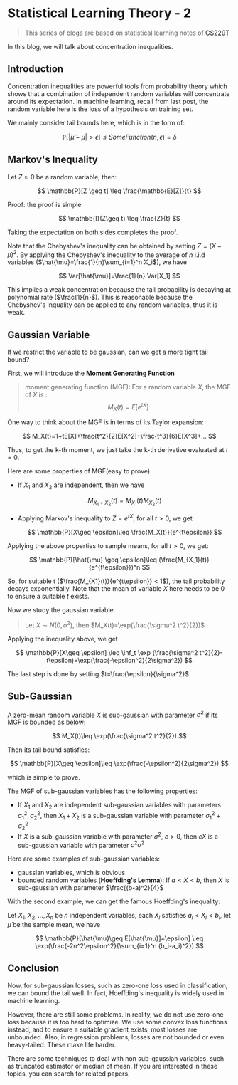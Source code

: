 # Statistical Learning Theory - 2
>This series of blogs are based on statistical learning notes of [CS229T](https://github.com/percyliang/cs229t)

In this blog, we will talk about concentration inequalities.

## Introduction
Concentration inequalities are powerful tools from probability theory which shows that a combination of independent random variables will concentrate around its expectation. In machine learning, recall from last post, the random variable here is the loss of a hypothesis on training set.

We mainly consider tail bounds here, which is in the form of:

$$
\mathbb{P}[|\hat{\mu}-\mu|\gt \epsilon] \leq SomeFunction(n, \epsilon) = \delta
$$

## Markov's Inequality
Let $Z \geq 0$ be a random variable, then:

$$
\mathbb{P}[Z \geq t] \leq \frac{\mathbb{E}[Z]}{t}
$$

Proof: the proof is simple

$$
\mathbb{I}(Z\geq t) \leq \frac{Z}{t}
$$

Taking the expectation on both sides completes the proof.

Note that the Chebyshev's inequality can be obtained by setting $Z=(X-\mu)^2$. By applying the Chebyshev's inequality to the average of $n$ i.i.d variables ($\hat{\mu}=\frac{1}{n}\sum_{i=1}^n X_i$), we have 

$$
Var[\hat{\mu}]=\frac{1}{n} Var[X_1]
$$

This implies a weak concentration because the tail probability is decaying at polynomial rate ($\frac{1}{n}$). This is reasonable because the Chebyshev's inquality can be applied to any random variables, thus it is weak.

## Gaussian Variable
If we restrict the variable to be gaussian, can we get a more tight tail bound?

First, we will introduce the **Moment Generating Function**

>moment generating function (MGF): For a random variable $X$, the MGF of $X$ is : 
$$
M_X(t)=E[e^{tX}]
$$

One way to think about the MGF is in terms of its Taylor expansion:

$$
M_X(t)=1+tE[X]+\frac{t^2}{2}E[X^2]+\frac{t^3}{6}E[X^3]+...
$$

Thus, to get the k-th moment, we just take the k-th derivative evaluated at $t=0$.

Here are some properties of MGF(easy to prove):
- If $X_1$ and $X_2$ are independent, then we have
  
  $$
  M_{X_1+X_2}(t)=M_{X_1}(t)M_{X_2}(t)
  $$

- Applying Markov's inequality to $Z=e^{tX}$, for all $t>0$, we get
  
  $$
  \mathbb{P}[X\geq \epsilon]\leq \frac{M_X(t)}{e^{t\epsilon}}
  $$

Applying the above properties to sample means, for all $t>0$, we get:

$$
\mathbb{P}[\hat{\mu} \geq \epsilon]\leq (\frac{M_{X_1}(t)}{e^{t\epsilon}})^n
$$

So, for suitable t ($\frac{M_{X1}(t)}{e^{t\epsilon}} < 1$), the tail probability decays exponentially. Note that the mean of variable $X$ here needs to be 0 to ensure a suitable $t$ exists.

Now we study the gaussian variable.
>Let $X\sim N(0, \sigma^2)$, then $M_X(t)=\exp(\frac{\sigma^2 t^2}{2})$

Applying the inequality above, we get

$$
\mathbb{P}[X\geq \epsilon] \leq \inf_t \exp (\frac{\sigma^2 t^2}{2}-t\epsilon)=\exp(\frac{-\epsilon^2}{2\sigma^2})
$$

The last step is done by setting $t=\frac{\epsilon}{\sigma^2}$

## Sub-Gaussian
A zero-mean random variable $X$ is sub-gaussian with parameter $\sigma^2$ if its MGF is bounded as below:

$$
M_X(t)\leq \exp(\frac{\sigma^2 t^2}{2})
$$

Then its tail bound satisfies:

$$
\mathbb{P}[X\geq \epsilon]\leq \exp(\frac{-\epsilon^2}{2\sigma^2})
$$

which is simple to prove.

The MGF of sub-gaussian variables has the following properties:
- If $X_1$ and $X_2$ are independent sub-gaussian variables with parameters $\sigma_1^2,\sigma_2^2$, then $X_1+X_2$ is a sub-gaussian variable with parameter $\sigma_1^2+\sigma_2^2$
- If $X$ is a sub-gaussian variable with parameter $\sigma^2$, $c>0$, then $cX$ is a sub-gaussian variable with parameter $c^2\sigma^2$

Here are some examples of sub-gaussian variables:
- gaussian variables, which is obvious
- bounded random variables (**Hoeffding's Lemma**): If $a<X<b$, then $X$ is sub-gaussian with parameter $\frac{(b-a)^2}{4}$

With the second example, we can get the famous Hoeffding's inequality:

Let $X_1,X_2,...,X_n$ be $n$ independent variables, each $X_i$ satisfies $a_i<X_i<b_i$, let $\hat{\mu}$ be the sample mean, we have

$$
\mathbb{P}[\hat{\mu}\geq E[\hat{\mu}]+\epsilon] \leq \exp(\frac{-2n^2\epsilon^2}{\sum_{i=1}^n (b_i-a_i)^2})
$$

## Conclusion
Now, for sub-gaussian losses, such as zero-one loss used in classification, we can bound the tail well. In fact, Hoeffding's inequality is widely used in machine learning.

However, there are still some problems. In reality, we do not use zero-one loss because it is too hard to optimize. We use some convex loss functions instead, and to ensure a suitable gradient exists, most losses are unbounded. Also, in regression problems, losses are not bounded or even heavy-tailed. These make life harder.

There are some techniques to deal with non sub-gaussian variables, such as truncated estimator or median of mean. If you are interested in these topics, you can search for related papers.